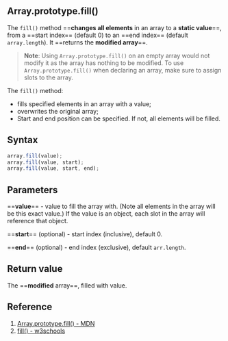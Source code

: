 ## Array.prototype.fill()

The `fill()` method ==**changes all elements** in an array to a **static value**==, from a ==start index== (default 0) to an ==end index== (default `array.length`). It ==returns the **modified array**==.

> **Note**: Using `Array.prototype.fill()` on an empty array would not modify it as the array has nothing to be modified. To use `Array.prototype.fill()` when declaring an array, make sure to assign slots to the array.

The `fill()` method:

- fills specified elements in an array with a value;
- overwrites the original array;
- Start and end position can be specified. If not, all elements will be filled.

## Syntax

```js
array.fill(value);
array.fill(value, start);
array.fill(value, start, end);
```

## Parameters

==**value**== - value to fill the array with. (Note all elements in the array will be this exact value.) If the value is an object, each slot in the array will reference that object.

==**start**== (optional) - start index (inclusive), default 0.

==**end**== (optional) - end index (exclusive), default `arr.length`.

## Return value

The ==**modified** array==, filled with value.

## Reference

1. [Array.prototype.fill() - MDN](https://developer.mozilla.org/en-US/docs/Web/JavaScript/Reference/Global_Objects/Array/fill)
2. [fill() - w3schools](https://www.w3schools.com/jsref/jsref_fill.asp)
